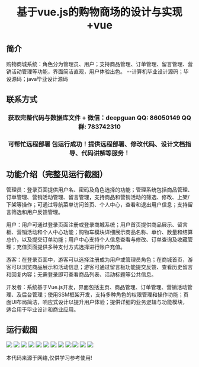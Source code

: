 <p><h1 align="center">基于vue.js的购物商场的设计与实现+vue</h1></p>

## 简介
购物商城系统：角色分为管理员、用户；支持商品管理、订单管理、留言管理、营销活动管理等功能，界面简洁直观，用户体验出色。    --计算机毕业设计源码；毕设源码；java毕业设计源码


## 联系方式
<p><h3 align="center">获取完整代码与数据库文件 + 微信：deepguan QQ: 86050149 QQ群: 783742310</h3></p>
<p><h3 align="center">可帮忙远程部署 包运行成功！提供远程部署、修改代码、设计文档指导、代码讲解等服务！</h3></p>

## 功能介绍（完整见运行截图）
管理员：登录页面提供用户名、密码及角色选择的功能；管理系统包括商品管理、订单管理、营销活动管理、留言管理，支持商品和营销活动的筛选、修改、上架/下架等操作；可通过导航菜单访问首页、个人中心，查看和退出用户信息；支持留言筛选和用户反馈管理。

用户：用户可通过登录页面注册或登录商城系统；用户首页提供商品展示、留言板、营销活动和个人中心功能；购物车模块详细展示商品名称、单价、数量和结算总价，以及提交订单功能；用户中心支持个人信息查看与修改、订单查询及收藏管理；充值页面提供多种支付方式选择进行账户充值。

游客：在登录页面中，游客可以选择注册成为用户或管理员角色；在商城首页，游客可以浏览商品展示和活动信息；游客可通过留言板功能提交反馈、查看历史留言和回复内容；无需登录即可查看商品列表、活动标题等公共信息。

开发者：系统基于Vue.js开发，界面包括主页、商品管理、订单管理、营销活动管理、及后台管理；使用SSM框架开发，支持多种角色的权限管理和操作功能；页面UI布局简洁，响应式设计以提升用户体验；提供详细的业务逻辑与功能模块，适合用于毕业设计和商业应用。


## 运行截图
![](https://bs-1329754181.cos.ap-shanghai.myqcloud.com/ssm/shoppingMall/img/001.jpg)
![](https://bs-1329754181.cos.ap-shanghai.myqcloud.com/ssm/shoppingMall/img/002.jpg)
![](https://bs-1329754181.cos.ap-shanghai.myqcloud.com/ssm/shoppingMall/img/003.jpg)
![](https://bs-1329754181.cos.ap-shanghai.myqcloud.com/ssm/shoppingMall/img/004.jpg)
![](https://bs-1329754181.cos.ap-shanghai.myqcloud.com/ssm/shoppingMall/img/005.jpg)
![](https://bs-1329754181.cos.ap-shanghai.myqcloud.com/ssm/shoppingMall/img/006.jpg)
![](https://bs-1329754181.cos.ap-shanghai.myqcloud.com/ssm/shoppingMall/img/007.jpg)
![](https://bs-1329754181.cos.ap-shanghai.myqcloud.com/ssm/shoppingMall/img/008.jpg)
![](https://bs-1329754181.cos.ap-shanghai.myqcloud.com/ssm/shoppingMall/img/009.jpg)
![](https://bs-1329754181.cos.ap-shanghai.myqcloud.com/ssm/shoppingMall/img/010.jpg)
![](https://bs-1329754181.cos.ap-shanghai.myqcloud.com/ssm/shoppingMall/img/011.jpg)
![](https://bs-1329754181.cos.ap-shanghai.myqcloud.com/ssm/shoppingMall/img/012.jpg)

<p>本代码来源于网络,仅供学习参考使用!</p>

